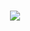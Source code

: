 <h1 align="center"> <a href="https://ylan.site/"> <img src="https://readme-typing-svg.herokuapp.com/?lines=System.out.println("Hello World!");;小武同学祝您今天愉快!&center=true&size=27"> </a> </h1>
